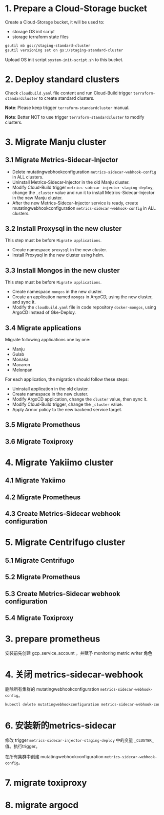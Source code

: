 # 1. Prepare a Cloud-Storage bucket

Create a Cloud-Storage bucket, it will be used to:
- storage OS init script
- storage terraform state files

```sh
gsutil mb gs://staging-standard-cluster
gsutil versioning set on gs://staging-standard-cluster
```

Upload OS init script `system-init-script.sh` to this bucket.

# 2. Deploy standard clusters

Check `cloudbuild.yaml` file content and run Cloud-Build trigger `terraform-standardcluster` to create standard clusters.

**Note**: Please keep trigger `terraform-standardcluster` manual.

**Note**: Better NOT to use trigger `terraform-standardcluster` to modify clusters.

# 3. Migrate Manju cluster

## 3.1 Migrate Metrics-Sidecar-Injector

- Delete mutatingwebhookconfiguration `metrics-sidecar-webhook-config` in ALL clusters.
- Uninstall Metrics-Sidecar-Injector in the old Manju cluster.
- Modify Cloud-Build trigger `metrics-sidecar-injector-staging-deploy`, change the `_cluster` value and run it to install Metrics-Sidecar-Injector in the new Manju cluster.
- After the new Metrics-Sidecar-Injector service is ready, create mutatingwebhookconfiguration `metrics-sidecar-webhook-config` in ALL clusters.


## 3.2 Install Proxysql in the new cluster

This step must be before `Migrate applications`.

- Create namespace `proxysql` in the new cluster.
- Install Proxysql in the new cluster using helm.

## 3.3 Install Mongos in the new cluster

This step must be before `Migrate applications`.

- Create namespace `mongos` in the new cluster.
- Create an application named `mongos` in ArgoCD, using the new cluster, and sync it.
- Modify the `cloudbuild.yaml` file in code repository `docker-mongos`, using ArgoCD instead of Gke-Deploy.

## 3.4 Migrate applications

Migrate following applications one by one:
- Manju
- Gulab
- Monaka
- Macaron
- Melonpan

For each application, the migration should follow these steps:
- Uninstall application in the old cluster.
- Create namespace in the new cluster.
- Modify ArgoCD application, change the `cluster` value, then sync it.
- Modify Cloud-Build trigger, change the `_cluster` value.
- Apply Armor policy to the new backend service target.


## 3.5 Migrate Prometheus

## 3.6 Migrate Toxiproxy

# 4. Migrate Yakiimo cluster

## 4.1 Migrate Yakiimo

## 4.2 Migrate Prometheus

## 4.3 Create Metrics-Sidecar webhook configuration


# 5. Migrate Centrifugo cluster

## 5.1 Migrate Centrifugo



## 5.2 Migrate Prometheus

## 5.3 Create Metrics-Sidecar webhook configuration

## 5.4 Migrate Toxiproxy

# 3. prepare prometheus

安装前先创建 gcp_service_account ，并赋予 monitoring metric writer 角色

# 4. 关闭 metrics-sidecar-webhook

删除所有集群的 mutatingwebhookconfiguration `metrics-sidecar-webhook-config`。

```sh
kubectl delete mutatingwebhookconfiguration metrics-sidecar-webhook-config
```


# 6. 安装新的metrics-sidecar

修改 trigger `metrics-sidecar-injector-staging-deploy` 中的变量 `_CLUSTER_` 值。执行trigger。

在所有集群中创建 mutatingwebhookconfiguration `metrics-sidecar-webhook-config`。


# 7. migrate toxiproxy

# 8. migrate argocd
